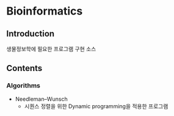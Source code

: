 # Bioinformatics

## Introduction
생물정보학에 필요한 프로그램 구현 소스

## Contents

### Algorithms
* Needleman–Wunsch
  * 시퀀스 정렬을 위한 Dynamic programming을 적용한 프로그램

